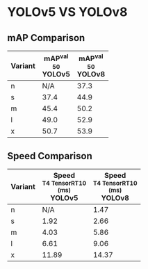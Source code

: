 ---
---
# YOLOv5 VS YOLOv8

## mAP Comparison

| **Variant** | <center><span style='width: 400px;'>**mAP<sup>val<br>50**<br>**YOLOv5**</span></center> | <center><span style='width: 400px;'>**mAP<sup>val<br>50**<br>**YOLOv8**</span></center> |
|----|----------------------------------|------------------------------------|
| n | N/A | 37.3 |
| s | 37.4 | 44.9 |
| m | 45.4 | 50.2 |
| l | 49.0 | 52.9 |
| x | 50.7 | 53.9 |

## Speed Comparison

| **Variant** | <center><span style='width: 200px;'>**Speed**<br><sup>T4 TensorRT10<br>(ms)</sup><br>**YOLOv5**</span></center> | <center><span style='width: 200px;'>**Speed**<br><sup>T4 TensorRT10<br>(ms)</sup><br>**YOLOv8**</span></center> |
|---------|-----------------------|-----------------------|
| n | N/A | 1.47 |
| s | 1.92 | 2.66 |
| m | 4.03 | 5.86 |
| l | 6.61 | 9.06 |
| x | 11.89 | 14.37 |
